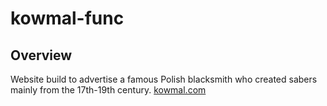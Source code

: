 # kowmal-func

## Overview
Website build to advertise a famous Polish blacksmith who created sabers mainly from the 17th-19th century.
[kowmal.com](www.kowmal.com)
